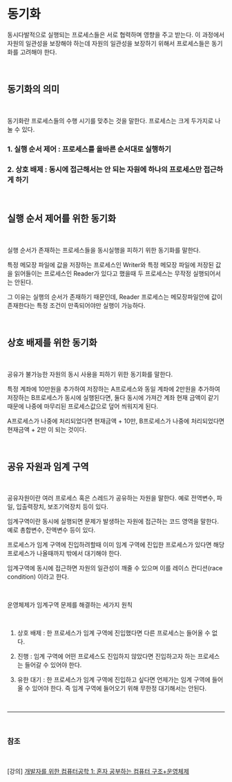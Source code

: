 # 동기화

동시다발적으로 실행되는 프로세스들은 서로 협력하며 영향을 주고 받는다. 이 과정에서 자원의 일관성을 보장해야 하는데 자원의 일관성을 보장하기 위해서 프로세스들은 동기화를 고려해야 한다. 

<br>

## 동기화의 의미

<br>

동기화란 프로세스들의 수행 시기를 맞추는 것을 말한다. 프로세스는 크게 두가지로 나눌 수 있다.

### 1. 실행 순서 제어 : 프로세스를 올바른 순서대로 실행하기
### 2. 상호 배제 : 동시에 접근해서는 안 되는 자원에 하나의 프로세스만 접근하게 하기

<br>

## 실행 순서 제어를 위한 동기화

<br>

실행 순서가 존재하는 프로세스들을 동시실행을 피하기 위한 동기화를 말한다.

특정 메모장 파일에 값을 저장하는 프로세스인 Writer와 특정 메모장 파일에 저장된 값을 읽어들이는 프로세스인 Reader가 있다고 했을때 두 프로세스는 무작정 실행되어서는 안된다. 

그 이유는 실행의 순서가 존재하기 때문인데, Reader 프로세스는 메모장파일안에 값이 존재한다는 특정 조건이 만족되어야만 실행이 가능하다. 

<br>

## 상호 배제를 위한 동기화

<br>

공유가 불가능한 자원의 동시 사용을 피하기 위한 동기화를 말한다.

특정 계좌에 10만원을 추가하여 저장하는 A프로세스와 동일 계좌에 2만원을 추가하여 저장하는 B프로세스가 동시에 실행된다면, 둘다 동시에 가져간 계좌 현재 금액이 같기 때문에 나중에 마무리된 프로세스값으로 덮어 씌워지게 된다.

A프로세스가 나중에 처리되었다면 현재금액 + 10만, B프로세스가 나중에 처리되었다면 현재금액 + 2만 이 되는 것이다.

<br>

## 공유 자원과 임계 구역

<br>

공유자원이란 여러 프로세스 혹은 스레드가 공유하는 자원을 말한다. 예로 전역변수, 파일, 입출력장치, 보조기억장치 등이 있다.

임계구역이란 동시에 실행되면 문제가 발생하는 자원에 접근하는 코드 영역을 말한다. 예로 총합변수, 잔액변수 등이 있다.

프로세스가 임계 구역에 진입하려할때 이미 임계 구역에 진입한 프로세스가 있다면 해당 프로세스가 나올때까지 밖에서 대기해야 한다.

임계구역에 동시에 접근하면 자원의 일관성이 깨줄 수 있으며 이를 레이스 컨디션(race condition) 이라고 한다.

<br>

운영체제가 임계구역 문제를 해결하는 세가지 원칙

<br>

1. 상호 배제 : 한 프로세스가 임계 구역에 진입했다면 다른 프로세스는 들어올 수 없다.

2. 진행 : 임계 구역에 어떤 프로세스도 진입하지 않았다면 진입하고자 하는 프로세스는 들어갈 수 있어야 한다.

3. 유한 대기 : 한 프로세스가 임계 구역에 진입하고 싶다면 언제가는 임계 구역에 들어올 수 있어야 한다. 즉 임계 구역에 들어오기 위해 무한정 대기해서는 안된다.
                  
<br>

--- 

<br>

### 참조

<br>

[강의] [개발자를 위한 컴퓨터공학 1: 혼자 공부하는 컴퓨터 구조+운영체제](https://www.inflearn.com/course/%ED%98%BC%EC%9E%90-%EA%B3%B5%EB%B6%80%ED%95%98%EB%8A%94-%EC%BB%B4%ED%93%A8%ED%84%B0%EA%B5%AC%EC%A1%B0-%EC%9A%B4%EC%98%81%EC%B2%B4%EC%A0%9C)
